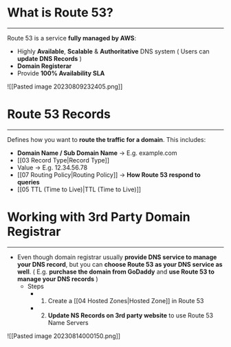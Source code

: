 # What is Route 53?
---

Route 53 is a service **fully managed by AWS**:
* Highly **Available**, **Scalable** & **Authoritative** DNS system ( Users can **update DNS Records** )
* **Domain Registerar**
* Provide **100% Availability SLA**

![[Pasted image 20230809232405.png]]

# Route 53 Records
---

Defines how you want to **route the traffic for a domain**. This includes:
* **Domain Name / Sub Domain Name** -> E.g. example.com
* [[03 Record Type|Record Type]]
* Value -> E.g. 12.34.56.78
* [[07 Routing Policy|Routing Policy]] -> **How Route 53 respond to queries**
* [[05 TTL (Time to Live)|TTL (Time to Live)]]

# Working with 3rd Party Domain Registrar
---

* Even though domain registrar usually **provide DNS service to manage your DNS record**, but you can **choose Route 53 as your DNS service as well**. ( E.g. **purchase the domain from GoDaddy** and **use Route 53 to manage your DNS records** )
	* Steps
		* 1. Create a [[04 Hosted Zones|Hosted Zone]] in Route 53
		* 2. **Update NS Records on 3rd party website** to use Route 53 Name Servers

![[Pasted image 20230814000150.png]]
